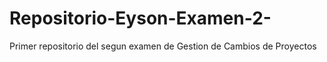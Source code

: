 # Repositorio-Eyson-Examen-2-
Primer repositorio del segun examen de Gestion de Cambios de Proyectos

